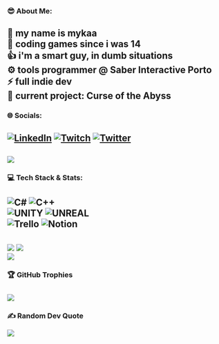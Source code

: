 ### 😎 About Me:
👀 my name is mykaa<br>💾 coding games since i was 14<br>👍 i'm a smart guy, in dumb situations<br>⚙️ tools programmer @ Saber Interactive Porto<br>⚡ full indie dev<br>🌱 current project: Curse of the Abyss
---
### 🌐 Socials:
[![LinkedIn](https://img.shields.io/badge/LinkedIn-%230077B5.svg?logo=linkedin&logoColor=white)](https://linkedin.com/in/mykaa) [![Twitch](https://img.shields.io/badge/Twitch-%239146FF.svg?logo=Twitch&logoColor=white)](https://twitch.tv/mynameismyka) [![Twitter](https://img.shields.io/badge/Twitter-%231DA1F2.svg?logo=Twitter&logoColor=white)](https://twitter.com/mykaadev) 
---
[![](https://visitcount.itsvg.in/api?id=mmykaa&icon=8&color=12)](https://visitcount.itsvg.in)
---
### 💻 Tech Stack & Stats:
![C#](https://img.shields.io/badge/c%23-%23239120.svg?style=for-the-badge&logo=c-sharp&logoColor=white) ![C++](https://img.shields.io/badge/c++-%2300599C.svg?style=for-the-badge&logo=c%2B%2B&logoColor=white) 
<br/> ![UNITY](https://img.shields.io/badge/Unity-%2320232a.svg?style=for-the-badge&logo=unity&logoColor=white)  ![UNREAL](https://img.shields.io/badge/unreal-%2320232a.svg?style=for-the-badge&logo=unreal-engine&logoColor=white) 
<br/> ![Trello](https://img.shields.io/badge/Trello-%23026AA7.svg?style=for-the-badge&logo=Trello&logoColor=white) ![Notion](https://img.shields.io/badge/Notion-%23000000.svg?style=for-the-badge&logo=notion&logoColor=white)
---
![](https://github-readme-stats.vercel.app/api?username=mmykaa&theme=dark&hide_border=true&include_all_commits=true&count_private=false)
![](https://github-readme-stats.vercel.app/api/top-langs/?username=mmykaa&theme=dark&hide_border=true&include_all_commits=true&count_private=false&layout=compact)<br/>
![](https://github-readme-streak-stats.herokuapp.com/?user=mmykaa&theme=dark&hide_border=true)<br/>
---
### 🏆 GitHub Trophies
![](https://github-profile-trophy.vercel.app/?username=mmykaa&theme=onedark&no-frame=true&no-bg=true&margin-w=4)
---
### ✍️ Random Dev Quote
![](https://quotes-github-readme.vercel.app/api?type=horizontal&theme=dark)



<!--
**mmykaa/mmykaa** is a ✨ _special_ ✨ repository because its `README.md` (this file) appears on your GitHub profile.

Here are some ideas to get you started:

- 🔭 I’m currently working on ...
- 🌱 I’m currently learning ...
- 👯 I’m looking to collaborate on ...
- 🤔 I’m looking for help with ...
- 💬 Ask me about ...
- 📫 How to reach me: ...
- 😄 Pronouns: ...
- ⚡ Fun fact: ...
-->
